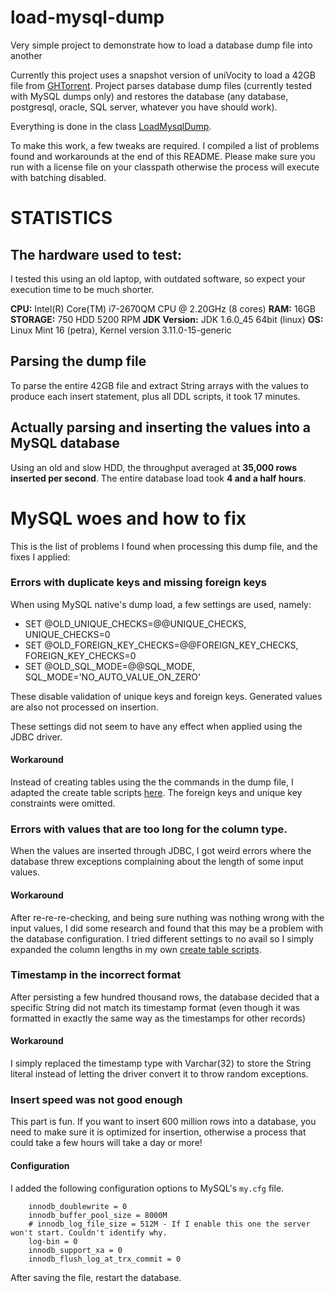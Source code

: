 load-mysql-dump
===============

Very simple project to demonstrate how to load a database dump file into another


Currently this project uses a snapshot version of uniVocity to load a 42GB file from [GHTorrent](http://ghtorrent.org/downloads.html).
Project parses database dump files (currently tested with MySQL dumps only) and restores the database (any database, postgresql, oracle, SQL server, whatever you have should work).

Everything is done in the class [LoadMysqlDump](./src/main/java/com/univocity/articles/dumpload/LoadMysqlDump.java).

To make this work, a few tweaks are required. I compiled a list of problems found and workarounds at the end of this README.
Please make sure you run with a license file on your classpath otherwise the process will execute with batching disabled.

# STATISTICS

## The hardware used to test:

I tested this using an old laptop, with outdated software, so expect your execution time to be much shorter. 

**CPU:** Intel(R) Core(TM) i7-2670QM CPU @ 2.20GHz (8 cores)
**RAM:** 16GB
**STORAGE:** 750 HDD 5200 RPM
**JDK Version:** JDK 1.6.0_45 64bit (linux)
**OS:** Linux Mint 16 (petra), Kernel version 3.11.0-15-generic 

## Parsing the dump file
To parse the entire 42GB file and extract String arrays with the values to produce each insert statement, plus all DDL scripts, it took 17 minutes.

## Actually parsing and inserting the values into a MySQL database

Using an old and slow HDD, the throughput averaged at **35,000 rows inserted per second**.
The entire database load took **4 and a half hours**. 

# MySQL woes and how to fix

This is the list of problems I found when processing this dump file, and the fixes I applied:

### Errors with duplicate keys and missing foreign keys

When using MySQL native's dump load, a few settings are used, namely:

 * SET @OLD_UNIQUE_CHECKS=@@UNIQUE_CHECKS, UNIQUE_CHECKS=0
 * SET @OLD_FOREIGN_KEY_CHECKS=@@FOREIGN_KEY_CHECKS, FOREIGN_KEY_CHECKS=0
 * SET @OLD_SQL_MODE=@@SQL_MODE, SQL_MODE='NO_AUTO_VALUE_ON_ZERO'

These disable validation of unique keys and foreign keys. Generated values are also not processed on insertion.
 
These settings did not seem to have any effect when applied using the JDBC driver.

#### Workaround

Instead of creating tables using the the commands in the dump file, I adapted the create table scripts [here](./src/main/resources/database/mysql). The foreign keys and unique key constraints were omitted.

### Errors with values that are too long for the column type.

When the values are inserted through JDBC, I got weird errors where the database threw exceptions complaining about the length of some input values.

#### Workaround

After re-re-re-checking, and being sure nuthing was nothing wrong with the input values, I did some research and found that this may be a problem with the database configuration.
I tried different settings to no avail so I simply expanded the column lengths in my own [create table scripts](./src/main/resources/database/mysql).

### Timestamp in the incorrect format

After persisting a few hundred thousand rows, the database decided that a specific String did not match its timestamp format (even though it was formatted in exactly the same way as the timestamps for other records)

#### Workaround

I simply replaced the timestamp type with Varchar(32) to store the String literal instead of letting the driver convert it to throw random exceptions.

### Insert speed was not good enough

This part is fun. If you want to insert 600 million rows into a database, you need to make sure it is optimized for insertion, otherwise a process that could take a few hours will take a day or more!

#### Configuration

I added the following configuration options to MySQL's `my.cfg` file.

```
	innodb_doublewrite = 0
	innodb_buffer_pool_size = 8000M
	# innodb_log_file_size = 512M - If I enable this one the server won't start. Couldn't identify why.
	log-bin = 0
	innodb_support_xa = 0
	innodb_flush_log_at_trx_commit = 0
```

After saving the file, restart the database.